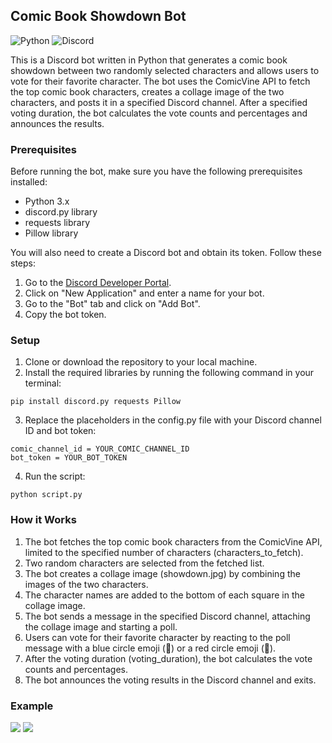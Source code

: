 ## Comic Book Showdown Bot

![Python](https://img.shields.io/badge/python-3670A0?style=for-the-badge&logo=python&logoColor=ffdd54) ![Discord](https://img.shields.io/badge/Discord-%235865F2.svg?style=for-the-badge&logo=discord&logoColor=white)

This is a Discord bot written in Python that generates a comic book showdown between two randomly selected characters and allows users to vote for their favorite character. The bot uses the ComicVine API to fetch the top comic book characters, creates a collage image of the two characters, and posts it in a specified Discord channel. After a specified voting duration, the bot calculates the vote counts and percentages and announces the results.

### Prerequisites
Before running the bot, make sure you have the following prerequisites installed:
- Python 3.x
- discord.py library
- requests library
- Pillow library

You will also need to create a Discord bot and obtain its token. Follow these steps:
1. Go to the [Discord Developer Portal](https://discord.com/developers/applications).
2. Click on "New Application" and enter a name for your bot.
3. Go to the "Bot" tab and click on "Add Bot".
4. Copy the bot token.

### Setup
1. Clone or download the repository to your local machine.
2. Install the required libraries by running the following command in your terminal:

```
pip install discord.py requests Pillow
```
3. Replace the placeholders in the config.py file with your Discord channel ID and bot token:
```
comic_channel_id = YOUR_COMIC_CHANNEL_ID
bot_token = YOUR_BOT_TOKEN
```
4. Run the script: 
```
python script.py
```

### How it Works
1. The bot fetches the top comic book characters from the ComicVine API, limited to the specified number of characters (characters_to_fetch).
2. Two random characters are selected from the fetched list.
3. The bot creates a collage image (showdown.jpg) by combining the images of the two characters.
4. The character names are added to the bottom of each square in the collage image.
5. The bot sends a message in the specified Discord channel, attaching the collage image and starting a poll.
6. Users can vote for their favorite character by reacting to the poll message with a blue circle emoji (🔵) or a red circle emoji (🔴).
7. After the voting duration (voting_duration), the bot calculates the vote counts and percentages.
8. The bot announces the voting results in the Discord channel and exits.

### Example
![](https://i.imgur.com/SV3jV4M.png)
![](https://i.imgur.com/mrRrNa9.png)